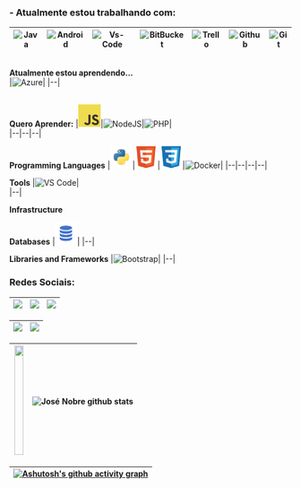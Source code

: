 ### - Atualmente estou trabalhando com:<br>
<img title="Java" alt="Java" width="40px" src="https://cdn.jsdelivr.net/gh/devicons/devicon/icons/java/java-original-wordmark.svg">|<img alt="Android" title="Android" width="40px" src="https://cdn.jsdelivr.net/gh/devicons/devicon/icons/android/android-original-wordmark.svg">|<img alt="Vs-Code" title="Vs-Code" width="40px" src="https://cdn.jsdelivr.net/gh/devicons/devicon/icons/vscode/vscode-original-wordmark.svg">|<img alt="BitBucket" title="BitBucket" width="40px" src="https://cdn.jsdelivr.net/gh/devicons/devicon/icons/bitbucket/bitbucket-original-wordmark.svg">|<img title="Trello" alt="Trello" width="40px" src="https://cdn.jsdelivr.net/gh/devicons/devicon/icons/trello/trello-plain-wordmark.svg">|<img title="Github" alt="Github" width="40px"  src="https://cdn.jsdelivr.net/gh/devicons/devicon/icons/github/github-original-wordmark.svg">|<img alt="Git" title="git" width="40px" src="https://cdn.jsdelivr.net/gh/devicons/devicon/icons/git/git-plain-wordmark.svg" />
|--|--|--|--|--|--|--|

<br>**Atualmente estou aprendendo...** <br>
|<img alt="Azure" title="Ms-Azure" width="40px" src="https://cdn.jsdelivr.net/gh/devicons/devicon/icons/azure/azure-original-wordmark.svg" />|
|--|


<br>**Quero Aprender:**
|<img alt="JS" title="JavaScript" width="40px" src="https://raw.githubusercontent.com/github/explore/master/topics/javascript/javascript.png">|<img alt="NodeJS" title="NodeJs" width="40px" src="https://cdn.jsdelivr.net/gh/devicons/devicon/icons/nodejs/nodejs-original-wordmark.svg" />|<img alt="PHP" title="PHP" width="40px" src="https://cdn.jsdelivr.net/gh/devicons/devicon/icons/php/php-original.svg" />|          
|--|--|--|

**Programming Languages**
|<img title="Python" alt="Python" width="40px" src="https://raw.githubusercontent.com/github/explore/master/topics/python/python.png">|<img alt="HTML" title="Html5" width="40px" src="https://raw.githubusercontent.com/devicons/devicon/master/icons/html5/html5-original.svg">|<img alt="CSS" title="CSS" width="40px" src="https://raw.githubusercontent.com/devicons/devicon/master/icons/css3/css3-original.svg">|<img alt="Docker" title="Docker" width="40px" src="https://cdn.jsdelivr.net/gh/devicons/devicon/icons/docker/docker-plain-wordmark.svg">|
|--|--|--|--|

**Tools**
|<img title="VS Code" alt="VS Code" width="40px" src="https://img.icons8.com/fluent/48/000000/visual-studio-code-2019.png">|        
|--|

**Infrastructure**

**Databases**
|<img title="SQL" alt="SQL" width="40px" src="https://raw.githubusercontent.com/github/explore/master/topics/sql/sql.png">|
|--|

**Libraries and Frameworks**
|<img alt="Bootstrap" title="Bootstrap" width="40px" src="https://cdn.jsdelivr.net/gh/devicons/devicon/icons/bootstrap/bootstrap-original-wordmark.svg">|
|--|

### Redes Sociais:<br>

| ![](http://github-profile-summary-cards.vercel.app/api/cards/stats?username=josenobrec&theme=nord_dark) | ![](http://github-profile-summary-cards.vercel.app/api/cards/repos-per-language?username=josenobrec&hide=Html&theme=nord_dark) | ![](http://github-profile-summary-cards.vercel.app/api/cards/most-commit-language?username=josenobrec&theme=nord_dark) |
| :-: | :-: | :-: |

| ![](http://github-profile-summary-cards.vercel.app/api/cards/profile-details?username=josenobrec&theme=nord_dark) | ![](https://github-readme-streak-stats.herokuapp.com/?user=josenobrec&hide_border=true&date_format=M%20j%5B%2C%20Y%5D&background=2D3742&stroke=2D3742&ring=6bbbca&fire=6bbbca&currStreakNum=fff&sideNums=6bbbca&currStreakLabel=6bbbca&sideLabels=fff&dates=fff) |
| :-: | :-: |

|<img width="91%" height="195px" src="https://github-readme-stats.vercel.app/api/top-langs/?username=josenobrec&layout=compact&hide_border=true&title_color=4682B4&text_color=4682B4&bg_color=0d1117" />|<img width="91%" height="195px" src="https://github-readme-stats.vercel.app/api?username=josenobrec&show_icons=true&count_private=true&hide_border=true&title_color=4682B4&icon_color=4682B4&text_color=c9d1d9&bg_color=0d1117" alt="José Nobre github stats" />|
| :-: | :-: |

|[![Ashutosh's github activity graph](https://github-readme-activity-graph.cyclic.app/graph?username=josenobrec&bg_color=0b0c23&color=4682B4&line=362bda&point=5e5a5a&area=true&hide_border=true)](https://github.com/ashutosh00710/github-readme-activity-graph)|
| :-: |



<!--

### Hi there 👋
**josenobrec/josenobrec** is a ✨ _special_ ✨ repository because its `README.md` (this file) appears on your GitHub profile.

Here are some ideas to get you started:

- 🔭 I’m currently working on ...
- 🌱 I’m currently learning ...
- 👯 I’m looking to collaborate on ...
- 🤔 I’m looking for help with ...
- 💬 Ask me about ...
- 📫 How to reach me: ...
- 😄 Pronouns: ...
- ⚡ Fun fact: ...
-->

